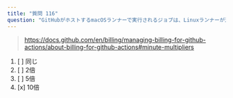 ```yaml
---
title: "質問 116"
question: "GitHubがホストするmacOSランナーで実行されるジョブは、Linuxランナーが消費する分数の__倍を消費します。"
---
```


> https://docs.github.com/en/billing/managing-billing-for-github-actions/about-billing-for-github-actions#minute-multipliers
1. [ ] 同じ
1. [ ] 2倍
1. [ ] 5倍
1. [x] 10倍